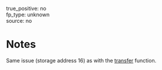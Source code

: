 true_positive: no  
fp_type: unknown  
source: no

# Notes

Same issue (storage address 16) as with the
<a href="../0x095ea7b3-1-approve(address,uint256)/">transfer</a> function.
